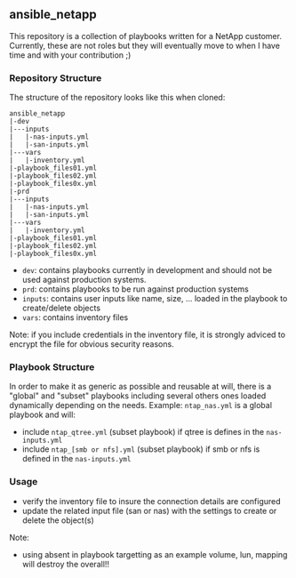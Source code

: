 ## ansible_netapp
This repository is a collection of playbooks written for a NetApp customer.
Currently, these are not roles but they will eventually move to when I have time and with your contribution ;)

### Repository Structure
The structure of the repository looks like this when cloned:

```
ansible_netapp
|-dev
|---inputs
|   |-nas-inputs.yml
|   |-san-inputs.yml
|---vars
|   |-inventory.yml
|-playbook_files01.yml
|-playbook_files02.yml
|-playbook_files0x.yml
|-prd
|---inputs
|   |-nas-inputs.yml
|   |-san-inputs.yml
|---vars
|   |-inventory.yml
|-playbook_files01.yml
|-playbook_files02.yml
|-playbook_files0x.yml
```
 
- `dev`: contains playbooks currently in development and should not be used against production systems.
- `prd`: contains playbooks to be run against production systems
- `inputs`: contains user inputs like name, size, ... loaded in the playbook to create/delete objects
- `vars`: contains inventory files

Note: if you include credentials in the inventory file, it is strongly adviced to encrypt the file for obvious security reasons.

### Playbook Structure
In order to make it as generic as possible and reusable at will, there is a "global" and "subset" playbooks including several others ones loaded dynamically depending on the needs. Example:
`ntap_nas.yml` is a global playbook and will: 
- include `ntap_qtree.yml` (subset playbook) if qtree is defines in the `nas-inputs.yml`
- include `ntap_[smb or nfs].yml` (subset playbook) if smb or nfs is defined in the `nas-inputs.yml`

### Usage
- verify the inventory file to insure the connection details are configured
- update the related input file (san or nas) with the settings to create or delete the object(s)

Note:
- using absent in playbook targetting as an example volume, lun, mapping will destroy the overall!!
